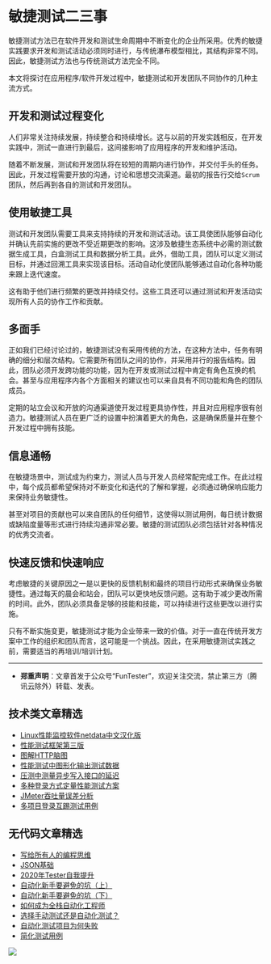 # 敏捷测试二三事



敏捷测试方法已在软件开发和测试生命周期中不断变化的企业所采用。优秀的敏捷实践要求开发和测试活动必须同时进行，与传统瀑布模型相比，其结构非常不同。因此，敏捷测试方法也与传统测试方法完全不同。


本文将探讨在应用程序/软件开发过程中，敏捷测试和开发团队不同协作的几种主流方式。

## 开发和测试过程变化

人们非常关注持续发展，持续整合和持续增长。这与以前的开发实践相反，在开发实践中，测试一直进行到最后，这间接影响了应用程序的开发和维护活动。

随着不断发展，测试和开发团队将在较短的周期内进行协作，并交付手头的任务。因此，开发过程需要开放的沟通，讨论和思想交流渠道。最初的报告行交给`Scrum`团队，然后再到各自的测试和开发团队。

## 使用敏捷工具

测试和开发团队需要工具来支持持续的开发和测试活动。该工具使团队能够自动化并确认先前实施的更改不受近期更改的影响。这涉及敏捷生态系统中必需的测试数据生成工具，白盒测试工具和数据分析工具。此外，借助工具，团队可以定义测试目标，并通过回溯工具来实现该目标。活动自动化使团队能够通过自动化各种功能来跟上迭代速度。

这有助于他们进行频繁的更改并持续交付。这些工具还可以通过测试和开发活动实现所有人员的协作工作和贡献。

## 多面手

正如我们已经讨论过的，敏捷测试没有采用传统的方法，在这种方法中，任务有明确的细分和层次结构。它需要所有团队之间的协作，并采用并行的报告结构。因此，团队必须开发跨功能的功能，因为在开发或测试过程中肯定有角色互换的机会。甚至与应用程序内各个方面相关的建议也可以来自具有不同功能和角色的团队成员。

定期的站立会议和开放的沟通渠道使开发过程更具协作性，并且对应用程序很有创造力。敏捷测试人员在更广泛的设置中扮演着更大的角色，这是确保质量并在整个开发过程中拥有技能。

## 信息通畅

在敏捷场景中，测试成为约束力，测试人员与开发人员经常配完成工作。在此过程中，每个成员都希望保持对不断变化和迭代的了解和掌握，必须通过确保响应能力来保持业务敏捷性。

甚至对项目的贡献也可以来自团队的任何细节，这使得以测试用例，每日统计数据或缺陷度量等形式进行持续沟通非常必要。敏捷的测试团队必须包括针对各种情况的优秀交流者。

## 快速反馈和快速响应

考虑敏捷的关键原因之一是以更快的反馈机制和最终的项目行动形式来确保业务敏捷性。通过每天的晨会和站会，团队可以更快地反馈问题。这有助于减少更改所需的时间。此外，团队必须具备足够的技能和技能，可以持续进行这些更改以进行实施。

只有不断实施变更，敏捷测试才能为企业带来一致的价值。对于一直在传统开发方案中工作的组织和团队而言，这可能是一个挑战。因此，在采用敏捷测试实践之前，需要适当的再培训/培训计划。

---
* **郑重声明**：文章首发于公众号“FunTester”，欢迎关注交流，禁止第三方（腾讯云除外）转载、发表。

## 技术类文章精选

- [Linux性能监控软件netdata中文汉化版](https://mp.weixin.qq.com/s/fdXtK-5WwKnxjLZdyg6-nA)
- [性能测试框架第三版](https://mp.weixin.qq.com/s/Mk3PoH7oJX7baFmbeLtl_w)
- [图解HTTP脑图](https://mp.weixin.qq.com/s/100Vm8FVEuXs0x6rDGTipw)
- [性能测试中图形化输出测试数据](https://mp.weixin.qq.com/s/EMvpYIsszdwBJFPIxztTvA)
- [压测中测量异步写入接口的延迟](https://mp.weixin.qq.com/s/odvK1iYgg4eRVtOOPbq15w)
- [多种登录方式定量性能测试方案](https://mp.weixin.qq.com/s/WuZ2h2rr0rNBgEvQVioacA)
- [JMeter吞吐量误差分析](https://mp.weixin.qq.com/s/jHKmFNrLmjpihnoigNNCSg)
- [多项目登录互踢测试用例](https://mp.weixin.qq.com/s/Nn_CUy_j7j6bUwHSkO0pCQ)

## 无代码文章精选

- [写给所有人的编程思维](https://mp.weixin.qq.com/s/Oj33UCnYfbUgzsBzEm2GPQ)
- [JSON基础](https://mp.weixin.qq.com/s/tnQmAFfFbRloYp8J9TYurw)
- [2020年Tester自我提升](https://mp.weixin.qq.com/s/vuhUp85_6Sbg6ReAN3TTSQ)
- [自动化新手要避免的坑（上）](https://mp.weixin.qq.com/s/MjcX40heTRhEgCFhInoqYQ)
- [自动化新手要避免的坑（下）](https://mp.weixin.qq.com/s/azDUo1IO5JgkJIS9n1CMRg)
- [如何成为全栈自动化工程师](https://mp.weixin.qq.com/s/j2rQ3COFhg939KLrgKr_bg)
- [选择手动测试还是自动化测试？](https://mp.weixin.qq.com/s/4haRrfSIp5Plgm_GN98lRA)
- [自动化测试项目为何失败](https://mp.weixin.qq.com/s/KFJXuLjjs1hii47C1BH8PA)
- [简化测试用例](https://mp.weixin.qq.com/s/BhwfDqhN9yoa3Iul_Eu5TA)


![](https://mmbiz.qpic.cn/mmbiz_jpg/13eN86FKXzCxr0Sa2MXpNKicZE024zJm73r4hrjticMMYViagtaSXxwsyhmRmOrdXPXfS5zB2ILHtaqNSoWGRwa8Q/640?wx_fmt=jpeg&tp=webp&wxfrom=5&wx_lazy=1&wx_co=1)